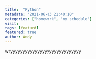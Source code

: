 ```yaml
---
title:  "Python"
metadate: "2021-06-03 21:40:10"
categories: ["homework", "my schedule"]
visit:
tags: [featurd]
featured: true
author: Andy
---
```


wryyyyyyyyyyyyyyyyyyyyyyyyyyyyy
